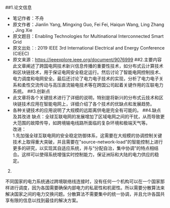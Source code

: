 ##1.论文信息
* 笔记作者：不舟
* 原文作者：Jianlin Yang, Mingxing Guo, Fei
Fei, Haiqun Wang, Ling Zhang , Jing Xie
* 原文题目：Enabling Technologies for Multinational
Interconnected Smart Grid 
* 原文出处：: 2019 IEEE 3rd International Electrical and Energy Conference (CIEEC)
* 原文来源：https://ieeexplore.ieee.org/document/9076999
##2.主要内容
此文章阐述了跨国电网技术新兴信息传播的重要性技术，如分布式云计算技术和区块链技术，用于保证电网安全稳定运行。然后讨论了智能电网控制技术、电力调度和电网安全。最后还讨论了电力电子技术的实现，分析了电力电子关系和柔性交流传动与高压直流输电技术等在跨国公司起着关键作用的互联电力系统。
##3.创新点
* 此文章将各个关键技术进行了详细的说明，特别是将新兴的分布式云技术和区块链技术应用在智能电网上，详细介绍了各个技术的优缺点和发展趋势。
* 各种关键技术的应用说明了大规模的远距离供电是完全有可能的。
##4.缺点及其改进
缺点：全球互联电网的发展增加了区域电网之间的干扰，从而导致更大范围的故障传导，如跨境输电线路所面临的复杂环境和极端天气等。  
改进：  
1.先加强全球互联电网的安全稳定防御体系，这需要在大规模的协调控制关键技术上取得重大突破，并且需要在”source-network-load”的智能控制上进行更多的研究，以实现其自适应系统，并与“分配自治，集中协调”的特点相结合。这样可以使得系统增强实时控制能力，保证洲际和大陆的电力供应的稳定。  
2.
不同国家的电力系统通过跨境联络线连接时，没有任何一个机构可以在一个国家那样进行调度，因为各国需要确保内部电力的私密性和机密性。所以需要分散算法来解决国家之间的电力交换问题。分散算法不需要集中的统一协调，并且允许各国共享有限的信息以找到最佳的解决方案。